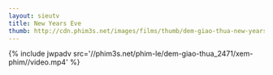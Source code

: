 ```yaml
---
layout: sieutv
title: New Years Eve
thumb: http://cdn.phim3s.net/images/films/thumb/dem-giao-thua-new-years-eve-2011.jpg
---
```

{% include jwpadv src='//phim3s.net/phim-le/dem-giao-thua_2471/xem-phim//video.mp4' %}